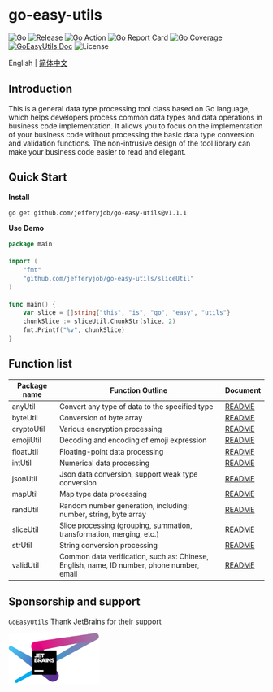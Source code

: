 # go-easy-utils

[![Go](https://img.shields.io/badge/Go-%3E%3D1.18-green)](https://go.dev)
[![Release](https://img.shields.io/github/release/jefferyjob/go-easy-utils.svg)](https://github.com/jefferyjob/go-easy-utils/releases)
[![Go Action](https://github.com/jefferyjob/go-easy-utils/workflows/Go/badge.svg?branch=master)](https://github.com/jefferyjob/go-easy-utils/actions)
[![Go Report Card](https://goreportcard.com/badge/github.com/jefferyjob/go-easy-utils)](https://goreportcard.com/report/github.com/jefferyjob/go-easy-utils)
[![Go Coverage](https://codecov.io/gh/jefferyjob/go-easy-utils/branch/master/graph/badge.svg)](https://codecov.io/gh/jefferyjob/go-easy-utils)
[![GoEasyUtils Doc](https://img.shields.io/badge/go.dev-reference-brightgreen?logo=go&logoColor=white&style=flat)](https://pkg.go.dev/github.com/jefferyjob/go-easy-utils)
![License](https://img.shields.io/github/license/jefferyjob/go-easy-utils)

English | [简体中文](README.cn.md)

## Introduction

This is a general data type processing tool class based on Go language, which helps developers process common data types and data operations in business code implementation. It allows you to focus on the implementation of your business code without processing the basic data type conversion and validation functions. The non-intrusive design of the tool library can make your business code easier to read and elegant.

## Quick Start
**Install**
```bash
go get github.com/jefferyjob/go-easy-utils@v1.1.1
```
**Use Demo**
```go
package main

import (
	"fmt"
	"github.com/jefferyjob/go-easy-utils/sliceUtil"
)

func main() {
	var slice = []string{"this", "is", "go", "easy", "utils"}
	chunkSlice := sliceUtil.ChunkStr(slice, 2)
	fmt.Printf("%v", chunkSlice)
}
```

## Function list

| Package name | Function Outline                                                                          | Document             |
| ------------ | ----------------------------------------------------------------------------------------- |----------------------|
| anyUtil      | Convert any type of data to the specified type                                            | [README](anyUtil)    |
| byteUtil     | Conversion of byte array                                                                  | [README](byteUtil)   |
| cryptoUtil   | Various encryption processing                                                             | [README](cryptoUtil) |
| emojiUtil    | Decoding and encoding of emoji expression                                                 | [README](emojiUtil)  |
| floatUtil    | Floating-point data processing                                                            | [README](floatUtil)  |
| intUtil      | Numerical data processing                                                                 | [README](intUtil)    |
| jsonUtil     | Json data conversion, support weak type conversion                                        | [README](jsonUtil)   |
| mapUtil      | Map type data processing                                                                  | [README](mapUtil)    |
| randUtil     | Random number generation, including: number, string, byte array                           | [README](randUtil)   |
| sliceUtil    | Slice processing (grouping, summation, transformation, merging, etc.)                     | [README](sliceUtil)  |
| strUtil      | String conversion processing                                                              | [README](strUtil)    |
| validUtil    | Common data verification, such as: Chinese, English, name, ID number, phone number, email | [README](validUtil)  |


## Sponsorship and support

`GoEasyUtils` Thank JetBrains for their support

<a href="https://www.jetbrains.com"><img src="https://raw.githubusercontent.com/panjf2000/illustrations/master/jetbrains/jetbrains-variant-4.png" height="100" alt="JetBrains"/></a>